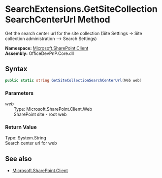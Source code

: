 # SearchExtensions.GetSiteCollectionSearchCenterUrl Method  
Get the search center url for the site collection (Site Settings -> Site collection administration --> Search Settings)  

**Namespace:** [Microsoft.SharePoint.Client](Microsoft.SharePoint.Client.md)  
**Assembly:** OfficeDevPnP.Core.dll  
## Syntax
```C#
public static string GetSiteCollectionSearchCenterUrl(Web web)
```
### Parameters
*web*  
&emsp;&emsp;Type: Microsoft.SharePoint.Client.Web  
&emsp;&emsp;SharePoint site - root web  
### Return Value
Type: System.String  
Search center url for web

## See also
- [Microsoft.SharePoint.Client](Microsoft.SharePoint.Client.md)
